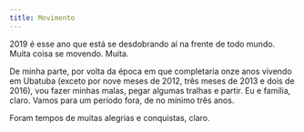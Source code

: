 ```yaml
---
title: Movimento
---
```


2019 é esse ano que está se desdobrando aí na frente de todo mundo. Muita coisa se movendo. Muita.

De minha parte, por volta da época em que completaria onze anos vivendo em Ubatuba (exceto por nove meses de 2012, três meses de 2013 e dois de 2016), vou fazer minhas malas, pegar algumas tralhas e partir. Eu e família, claro. Vamos para um período fora, de no mínimo três anos.

Foram tempos de muitas alegrias e conquistas, claro. 